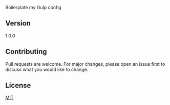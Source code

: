 Boilerplate my Gulp config

## Version
1.0.0

## Contributing
Pull requests are welcome. For major changes, please open an issue first to discuss what you would like to change.

## License
[MIT](https://choosealicense.com/licenses/mit/)
